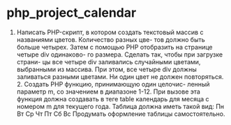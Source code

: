 # php_project_calendar
1. Написать PHP-скрипт, в котором создать текстовый  массив с названиями цветов. Количество разных цве- тов должно быть больше четырех. Затем с помощью  PHP отобразить на странице четыре div одинаково- го размера. Сделать так, чтобы при загрузке страни- цы все четыре div заливались случайными цветами,  выбранными из массива. При этом, все четыре div должны заливаться разными цветами. Ни один цвет не должен повторяться.  2. Создать PHP функцию, принимающую один целочис- ленный параметр m, со значением в диапазоне 1-12.  При вызове эта функция должна создавать в теге table календарь для месяца с номером m для текущего года. Таблица должна иметь такой вид: Пн Вт Ср Чт Пт Сб Вс Продумать оформление таблицы самостоятельно.
